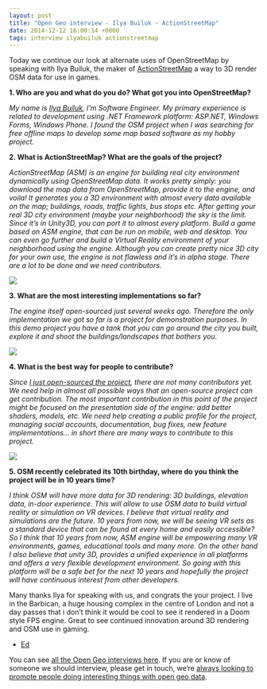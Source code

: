 ```yaml
--- 
layout: post
title: "Open Geo interview - Ilya Builuk - ActionStreetMap"
date: 2014-12-12 16:00:14 +0000
tags: interview ilyabuiluk actionstreetmap
---
```

Today we continue our look at alternate uses of OpenStreetMap by speaking with Ilya Builuk, the maker of [ActionStreetMap](http://actionstreetmap.github.io/demo/) a way to 3D render OSM data for use in games. 

**1\. Who are you and what do you do? What got you into OpenStreetMap?**

_My name is [Ilya Builuk](https://github.com/ibuiluk), I’m Software Engineer. My primary experience is related to development using .NET Framework platform: ASP.NET, Windows Forms, Windows Phone. I found the OSM project when I was searching for free offline maps to develop some map based software as my hobby project._

**2\. What is ActionStreetMap? What are the goals of the project?**

_ActionStreetMap (ASM) is an engine for building real city environment dynamically using OpenStreetMap data. It works pretty simply: you download the map data from OpenStreetMap, provide it to the engine, and voila! It generates you a 3D environment with almost every data available on the map; buildings, roads, traffic lights, bus stops etc. After getting your real 3D city environment (maybe your neighborhood) the sky is the limit. Since it’s in Unity3D, you can port it to almost every platform. Build a game based on ASM engine, that can be run on mobile, web and desktop. You can even go further and build a Virtual Reality environment of your neighborhood using the engine. Although you can create pretty nice 3D city for your own use, the engine is not flawless and it’s in alpha stage. There are a lot to be done and we need contributors._

_![](/images/tumblr_inline_ngh5bh4ub51siukvl.png)_

**3\. What are the most interesting implementations so far?**

_The engine itself open-sourced just several weeks ago. Therefore the only implementation we got so far is a project for demonstration purposes. In this demo project you have a tank that you can go around the city you built, explore it and shoot the buildings/landscapes that bothers you._

**![](/images/tumblr_inline_ngh5gfHNr11siukvl.png)**

**4\. What is the best way for people to contribute?**

_Since [I just open-sourced the project](https://github.com/ActionStreetMap/framework), there are not many contributors yet. We need help in almost all possible ways that an open-source project can get contribution. The most important contribution in this point of the project might be focused on the presentation side of the engine: add better shaders, models, etc. We need help creating a public profile for the project, managing social accounts, documentation, bug fixes, new feature implementations… in short there are many ways to contribute to this project._

**![](/images/tumblr_inline_ngh5hqs8gN1siukvl.png)**

**5\. OSM recently celebrated its 10th birthday, where do you think the project will be in 10 years time?**

_I think OSM will have more data for 3D rendering: 3D buildings, elevation data, in-door experience. This will allow to use OSM data to build virtual reality or simulation on VR devices. I believe that virtual reality and simulations are the future. 10 years from now, we will be seeing VR sets as a standard device that can be found at every home and easily accessible?So I think that 10 years from now, ASM engine will be empowering many VR environments, games, educational tools and many more. On the other hand I also believe that unity 3D, provides a unified experience in all platforms and offers a very flexible development environment. So going with this platform will be a safe bet for the next 10 years and hopefully the project will have continuous interest from other developers._

Many thanks Ilya for speaking with us, and congrats the your project. I live in the Barbican, a huge housing complex in the centre of London and not a day passes that i don’t think it would be cool to see it rendered in a Doom style FPS engine. Great to see continued innovation around 3D rendering and OSM use in gaming. 

- [Ed](https://twitter.com/freyfogle) 

You can see [all the Open Geo interviews here](http://blog.opencagedata.com/tagged/interview). If you are or know of someone we should interview, please get in touch, we’re [always looking to promote people doing interesting things with open geo data](http://blog.opencagedata.com/post/98139732993/call-for-open-geo-openstreetmap-interviewees).
